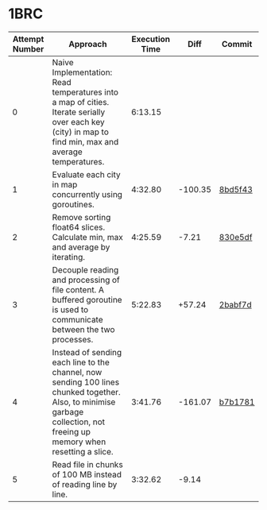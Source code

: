 # 1BRC

| Attempt Number | Approach | Execution Time | Diff | Commit |
|-----------------|---|---|---|--|
|0| Naive Implementation: Read temperatures into a map of cities. Iterate serially over each key (city) in map to find min, max and average temperatures.| 6:13.15 | || 
|1| Evaluate each city in map concurrently using goroutines.|4:32.80|-100.35| [8bd5f43](https://github.com/shraddhaag/1brc/commit/8bd5f437e8cc231e3ee18348b83f4dc694137546)|
|2|Remove sorting float64 slices. Calculate min, max and average by iterating.|4:25.59|-7.21|[830e5df](https://github.com/shraddhaag/1brc/commit/830e5dfacff9fb7a41d12027e21399736bc34701)|
|3|Decouple reading and processing of file content. A buffered goroutine is used to communicate between the two processes.|5:22.83|+57.24|[2babf7d](https://github.com/shraddhaag/1brc/commit/2babf7dda72d92c72722b220b8b663e747075bd7)|
|4|Instead of sending each line to the channel, now sending 100 lines chunked together. Also, to minimise garbage collection, not freeing up memory when resetting a slice. |3:41.76|-161.07|[b7b1781](https://github.com/shraddhaag/1brc/commit/b7b1781f58fd258a06940bd6c05eb404c8a14af6)|
|5|Read file in chunks of 100 MB instead of reading line by line. |3:32.62|-9.14||